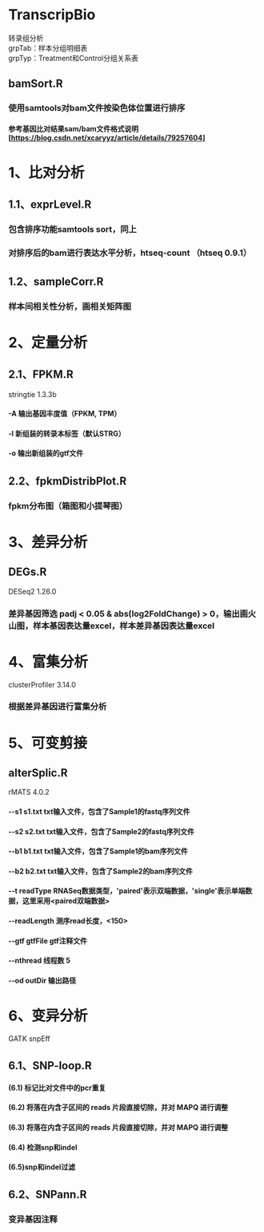 # TranscripBio
转录组分析  
grpTab：样本分组明细表  
grpTyp：Treatment和Control分组关系表  

## bamSort.R
### 使用samtools对bam文件按染色体位置进行排序
#### 参考基因比对结果sam/bam文件格式说明[https://blog.csdn.net/xcaryyz/article/details/79257604]

# 1、比对分析
## 1.1、exprLevel.R
### 包含排序功能samtools sort，同上
### 对排序后的bam进行表达水平分析，htseq-count （htseq 0.9.1）


## 1.2、sampleCorr.R
### 样本间相关性分析，画相关矩阵图


# 2、定量分析
## 2.1、FPKM.R
stringtie 1.3.3b
#### -A 输出基因丰度值（FPKM, TPM）
#### -l 新组装的转录本标签（默认STRG）
#### -o 输出新组装的gtf文件

## 2.2、fpkmDistribPlot.R
### fpkm分布图（箱图和小提琴图）


# 3、差异分析
## DEGs.R
DESeq2 1.26.0
### 差异基因筛选 padj < 0.05 & abs(log2FoldChange) > 0，输出画火山图，样本基因表达量excel，样本差异基因表达量excel


# 4、富集分析
clusterProfiler 3.14.0
### 根据差异基因进行富集分析


# 5、可变剪接
## alterSplic.R
rMATS 4.0.2
#### --s1 s1.txt  txt输入文件，包含了Sample1的fastq序列文件
#### --s2 s2.txt  txt输入文件，包含了Sample2的fastq序列文件
#### --b1 b1.txt  txt输入文件，包含了Sample1的bam序列文件
#### --b2 b2.txt  txt输入文件，包含了Sample2的bam序列文件
#### --t  readType RNASeq数据类型，'paired'表示双端数据，'single'表示单端数据，这里采用<paired双端数据>
#### --readLength <int> 测序read长度，<150>
#### --gtf gtfFile gtf注释文件
#### --nthread 线程数 5
#### --od  outDir  输出路径


# 6、变异分析
GATK
snpEff
## 6.1、SNP-loop.R
#### (6.1) 标记比对文件中的pcr重复
#### (6.2) 将落在内含子区间的 reads 片段直接切除，并对 MAPQ 进行调整
#### (6.3) 将落在内含子区间的 reads 片段直接切除，并对 MAPQ 进行调整
#### (6.4) 检测snp和indel
#### (6.5)snp和indel过滤

## 6.2、SNPann.R
### 变异基因注释





